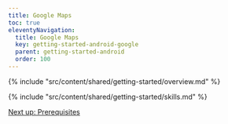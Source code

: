 ```yaml
---
title: Google Maps
toc: true
eleventyNavigation:
  title: Google Maps
  key: getting-started-android-google
  parent: getting-started-android
  order: 100
---
```


<!-- Overview -->
{% include "src/content/shared/getting-started/overview.md" %}

<!-- Skills -->
{% include "src/content/shared/getting-started/skills.md" %}

<p class="next-article"><a class="mi-button mi-button--outline" href="{{ site.url }}/content/getting-started/android/google-maps/prerequisites/">Next up: Prerequisites</a></p>
